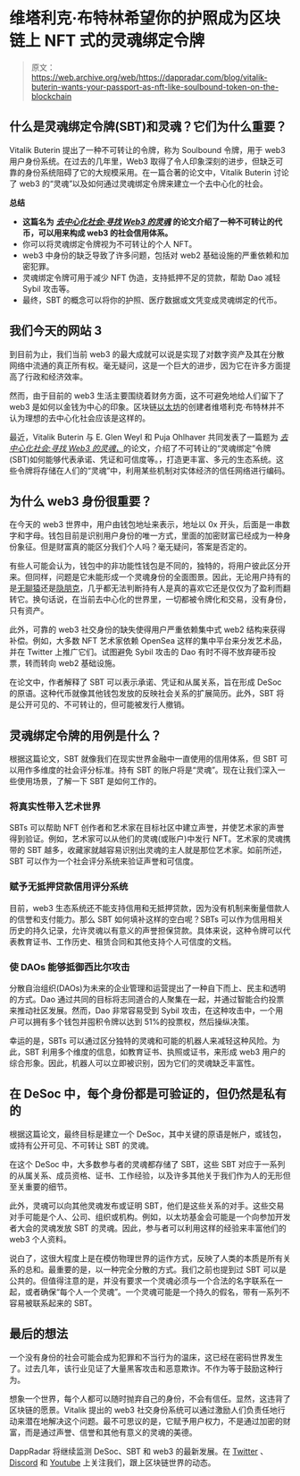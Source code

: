 # 维塔利克·布特林希望你的护照成为区块链上 NFT 式的灵魂绑定令牌

> 原文：<https://web.archive.org/web/https://dappradar.com/blog/vitalik-buterin-wants-your-passport-as-nft-like-soulbound-token-on-the-blockchain>

## 什么是灵魂绑定令牌(SBT)和灵魂？它们为什么重要？

Vitalik Buterin 提出了一种不可转让的令牌，称为 Soulbound 令牌，用于 web3 用户身份系统。在过去的几年里，Web3 取得了令人印象深刻的进步，但缺乏可靠的身份系统阻碍了它的大规模采用。在一篇合著的论文中，Vitalik Buterin 讨论了 web3 的“灵魂”以及如何通过灵魂绑定令牌来建立一个去中心化的社会。

**总结**

*   **这篇名为** [***去中心化社会:寻找 Web3 的灵魂***](https://web.archive.org/web/20220705000901/https://deliverypdf.ssrn.com/delivery.php?ID=706121098084069026090007068123025071026024084033071059096067001092093065027070099099000003037040021062008064105097120113092122056090013014049120119017088066099026028028013079082117081005112109067089015031083087105070022022069119022103067011007000094027&EXT=pdf&INDEX=TRUE) **的论文介绍了一种不可转让的代币，可以用来构成 web3 的社会信用体系。**
*   你可以将灵魂绑定令牌视为不可转让的个人 NFT。
*   web3 中身份的缺乏导致了许多问题，包括对 web2 基础设施的严重依赖和加密犯罪。
*   灵魂绑定令牌可用于减少 NFT 伪造，支持抵押不足的贷款，帮助 Dao 减轻 Sybil 攻击等。
*   最终，SBT 的概念可以将你的护照、医疗数据或文凭变成灵魂绑定的代币。

## 我们今天的网站 3

到目前为止，我们当前 web3 的最大成就可以说是实现了对数字资产及其在分散网络中流通的真正所有权。毫无疑问，这是一个巨大的进步，因为它在许多方面提高了行政和经济效率。

然而，由于目前的 web3 生活主要围绕着财务方面，这不可避免地给人们留下了 web3 是如何以金钱为中心的印象。区块链[以太坊](https://web.archive.org/web/20220705000901/https://dappradar.com/rankings/protocol/ethereum)的创建者维塔利克·布特林并不认为理想的去中心化社会应该是这样的。

最近，Vitalik Buterin 与 E. Glen Weyl 和 Puja Ohlhaver 共同发表了一篇题为 [*去中心化社会:寻找 Web3 的灵魂*，](https://web.archive.org/web/20220705000901/https://deliverypdf.ssrn.com/delivery.php?ID=706121098084069026090007068123025071026024084033071059096067001092093065027070099099000003037040021062008064105097120113092122056090013014049120119017088066099026028028013079082117081005112109067089015031083087105070022022069119022103067011007000094027&EXT=pdf&INDEX=TRUE)的论文，介绍了不可转让的“灵魂绑定”令牌(SBT)如何能够代表承诺、凭证和可信度等。，打造更丰富、多元的生态系统。这些令牌将存储在人们的“灵魂”中，利用某些机制对实体经济的信任网络进行编码。

## 为什么 web3 身份很重要？

在今天的 web3 世界中，用户由钱包地址来表示，地址以 0x 开头，后面是一串数字和字母。钱包目前是识别用户身份的唯一方式，里面的加密财富已经成为一种身份象征。但是财富真的能区分我们个人吗？毫无疑问，答案是否定的。

有些人可能会认为，钱包中的非功能性钱包是不同的，独特的，将用户彼此区分开来。但同样，问题是它未能形成一个灵魂身份的全面图景。因此，无论用户持有的是[无聊猿](https://web.archive.org/web/20220705000901/https://dappradar.com/ethereum/collectibles/bored-ape-yacht-club)还是[隐朋克](https://web.archive.org/web/20220705000901/https://dappradar.com/ethereum/collectibles/cryptopunks)，几乎都无法判断持有人是真的喜欢它还是仅仅为了盈利而翻转它。换句话说，在当前去中心化的世界里，一切都被令牌化和交易，没有身份，只有资产。

此外，可靠的 web3 社交身份的缺失使得用户严重依赖集中式 web2 结构来获得补偿。例如，大多数 NFT 艺术家依赖 OpenSea 这样的集中平台来分发艺术品，并在 Twitter 上推广它们。试图避免 Sybil 攻击的 Dao 有时不得不放弃硬币投票，转而转向 web2 基础设施。

在论文中，作者解释了 SBT 可以表示承诺、凭证和从属关系，旨在形成 DeSoc 的原语。这种代币就像其他钱包发放的反映社会关系的扩展简历。此外，SBT 将是公开可见的、不可转让的，但可能被发行人撤销。

## 灵魂绑定令牌的用例是什么？

根据这篇论文，SBT 就像我们在现实世界金融中一直使用的信用体系，但 SBT 可以用作多维度的社会评分标准。持有 SBT 的账户将是“灵魂”。现在让我们深入一些使用场景，了解一下 SBT 是如何工作的。

### 将真实性带入艺术世界

SBTs 可以帮助 NFT 创作者和艺术家在目标社区中建立声誉，并使艺术家的声誉得到验证。例如，艺术家可以从他们的灵魂(或账户)中发行 NFT。艺术家的灵魂携带的 SBT 越多，收藏家就越容易识别出灵魂的主人就是那位艺术家。如前所述，SBT 可以作为一个社会评分系统来验证声誉和可信度。

### 赋予无抵押贷款信用评分系统

目前，web3 生态系统还不能支持信用和无抵押贷款，因为没有机制来衡量借款人的信誉和支付能力。那么 SBT 如何填补这样的空白呢？SBTs 可以作为信用相关历史的持久记录，允许灵魂以有意义的声誉担保贷款。具体来说，这种令牌可以代表教育证书、工作历史、租赁合同和其他支持个人可信度的文档。

### 使 DAOs 能够抵御西比尔攻击

分散自治组织(DAOs)为未来的企业管理和运营提出了一种自下而上、民主和透明的方式。Dao 通过共同的目标将志同道合的人聚集在一起，并通过智能合约投票来推动社区发展。然而，Dao 非常容易受到 Sybil 攻击，在这种攻击中，一个用户可以拥有多个钱包并囤积令牌以达到 51%的投票权，然后操纵决策。

幸运的是，SBTs 可以通过区分独特的灵魂和可能的机器人来减轻这种风险。为此，SBT 利用多个维度的信息，如教育证书、执照或证书，来形成 web3 用户的综合形象。因此，机器人可以立即被识别，因为它们的灵魂缺乏丰富性。

## 在 DeSoc 中，每个身份都是可验证的，但仍然是私有的

根据这篇论文，最终目标是建立一个 DeSoc，其中关键的原语是帐户，或钱包，或持有公开可见、不可转让 SBT 的灵魂。

在这个 DeSoc 中，大多数参与者的灵魂都存储了 SBT，这些 SBT 对应于一系列的从属关系、成员资格、证书、工作经验，以及许多其他关于我们作为人的无形但至关重要的细节。

此外，灵魂可以向其他灵魂发布或证明 SBT，他们是这些关系的对手。这些交易对手可能是个人、公司、组织或机构。例如，以太坊基金会可能是一个向参加开发者大会的灵魂发放 SBT 的灵魂。因此，参与者可以利用这样的经验来丰富他们的 web3 个人资料。

说白了，这很大程度上是在模仿物理世界的运作方式，反映了人类的本质是所有关系的总和。最重要的是，以一种完全分散的方式。我们之前也提到过 SBT 可以是公共的。但值得注意的是，并没有要求一个灵魂必须与一个合法的名字联系在一起，或者确保“每个人一个灵魂”。一个灵魂可能是一个持久的假名，带有一系列不容易被联系起来的 SBT。

## 最后的想法

一个没有身份的社会可能会成为犯罪和不当行为的温床，这已经在密码世界发生了。过去几年，该行业见证了大量黑客攻击和恶意欺诈。不作为等于鼓励这种行为。

想象一个世界，每个人都可以随时抛弃自己的身份，不会有信任。显然，这违背了区块链的愿景。Vitalik 提出的 web3 社交身份系统可以通过激励人们负责任地行动来潜在地解决这个问题。最不可思议的是，它赋予用户权力，不是通过加密的财富，而是通过声誉、信誉和其他有意义的灵魂的美德。

DappRadar 将继续监测 DeSoc、SBT 和 web3 的最新发展。在 [Twitter](https://web.archive.org/web/20220705000901/https://twitter.com/dappradar) 、 [Discord](https://web.archive.org/web/20220705000901/https://discord.gg/4ybbssrHkm) 和 [Youtube](https://web.archive.org/web/20220705000901/https://www.youtube.com/c/DappRadar) 上关注我们，跟上区块链世界的动态。